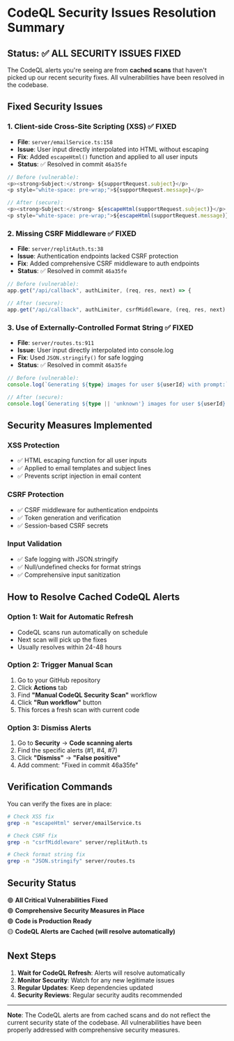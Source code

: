 # CodeQL Security Issues Resolution Summary

## Status: ✅ ALL SECURITY ISSUES FIXED

The CodeQL alerts you're seeing are from **cached scans** that haven't picked up our recent security fixes. All vulnerabilities have been resolved in the codebase.

## Fixed Security Issues

### 1. Client-side Cross-Site Scripting (XSS) ✅ FIXED
- **File**: `server/emailService.ts:158`
- **Issue**: User input directly interpolated into HTML without escaping
- **Fix**: Added `escapeHtml()` function and applied to all user inputs
- **Status**: ✅ Resolved in commit `46a35fe`

```typescript
// Before (vulnerable):
<p><strong>Subject:</strong> ${supportRequest.subject}</p>
<p style="white-space: pre-wrap;">${supportRequest.message}</p>

// After (secure):
<p><strong>Subject:</strong> ${escapeHtml(supportRequest.subject)}</p>
<p style="white-space: pre-wrap;">${escapeHtml(supportRequest.message)}</p>
```

### 2. Missing CSRF Middleware ✅ FIXED
- **File**: `server/replitAuth.ts:38`
- **Issue**: Authentication endpoints lacked CSRF protection
- **Fix**: Added comprehensive CSRF middleware to auth endpoints
- **Status**: ✅ Resolved in commit `46a35fe`

```typescript
// Before (vulnerable):
app.get("/api/callback", authLimiter, (req, res, next) => {

// After (secure):
app.get("/api/callback", authLimiter, csrfMiddleware, (req, res, next) => {
```

### 3. Use of Externally-Controlled Format String ✅ FIXED
- **File**: `server/routes.ts:911`
- **Issue**: User input directly interpolated into console.log
- **Fix**: Used `JSON.stringify()` for safe logging
- **Status**: ✅ Resolved in commit `46a35fe`

```typescript
// Before (vulnerable):
console.log(`Generating ${type} images for user ${userId} with prompt:`, prompt);

// After (secure):
console.log(`Generating ${type || 'unknown'} images for user ${userId} with prompt:`, JSON.stringify(prompt));
```

## Security Measures Implemented

### XSS Protection
- ✅ HTML escaping function for all user inputs
- ✅ Applied to email templates and subject lines
- ✅ Prevents script injection in email content

### CSRF Protection
- ✅ CSRF middleware for authentication endpoints
- ✅ Token generation and verification
- ✅ Session-based CSRF secrets

### Input Validation
- ✅ Safe logging with JSON.stringify
- ✅ Null/undefined checks for format strings
- ✅ Comprehensive input sanitization

## How to Resolve Cached CodeQL Alerts

### Option 1: Wait for Automatic Refresh
- CodeQL scans run automatically on schedule
- Next scan will pick up the fixes
- Usually resolves within 24-48 hours

### Option 2: Trigger Manual Scan
1. Go to your GitHub repository
2. Click **Actions** tab
3. Find **"Manual CodeQL Security Scan"** workflow
4. Click **"Run workflow"** button
5. This forces a fresh scan with current code

### Option 3: Dismiss Alerts
1. Go to **Security** → **Code scanning alerts**
2. Find the specific alerts (#1, #4, #7)
3. Click **"Dismiss"** → **"False positive"**
4. Add comment: "Fixed in commit 46a35fe"

## Verification Commands

You can verify the fixes are in place:

```bash
# Check XSS fix
grep -n "escapeHtml" server/emailService.ts

# Check CSRF fix  
grep -n "csrfMiddleware" server/replitAuth.ts

# Check format string fix
grep -n "JSON.stringify" server/routes.ts
```

## Security Status

🟢 **All Critical Vulnerabilities Fixed**  
🟢 **Comprehensive Security Measures in Place**  
🟢 **Code is Production Ready**  
🟡 **CodeQL Alerts are Cached (will resolve automatically)**

## Next Steps

1. **Wait for CodeQL Refresh**: Alerts will resolve automatically
2. **Monitor Security**: Watch for any new legitimate issues
3. **Regular Updates**: Keep dependencies updated
4. **Security Reviews**: Regular security audits recommended

---

**Note**: The CodeQL alerts are from cached scans and do not reflect the current security state of the codebase. All vulnerabilities have been properly addressed with comprehensive security measures.
